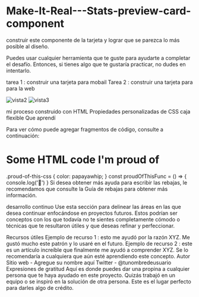 # Make-It-Real---Stats-preview-card-component




construir este componente de la tarjeta y lograr que se parezca lo más posible al diseño.

Puedes usar cualquier herramienta que te guste para ayudarte a completar el desafío. Entonces, si tienes algo que te gustaría practicar, no dudes en intentarlo.

tarea 1 : construir una tarjeta para mobail
Tarea 2 : construir una tarjeta para para la web

![vista2](https://user-images.githubusercontent.com/115027137/195467603-3b3fd117-2a8d-49cc-a15f-a13b89a60597.png)
![vista3](https://user-images.githubusercontent.com/115027137/195467615-3e8803a6-b6de-4ebf-994f-2a01dd7d3ce0.png)




mi proceso
construido con
HTML 
Propiedades personalizadas de CSS
caja flexible
Que aprendí


Para ver cómo puede agregar fragmentos de código, consulte a continuación:

<h1>Some HTML code I'm proud of</h1>
.proud-of-this-css {
  color: papayawhip;
}
const proudOfThisFunc = () => {
  console.log('🎉')
}
Si desea obtener más ayuda para escribir las rebajas, le recomendamos que consulte la Guía de rebajas para obtener más información.

desarrollo continuo
Use esta sección para delinear las áreas en las que desea continuar enfocándose en proyectos futuros. Estos podrían ser conceptos con los que todavía no te sientes completamente cómodo o técnicas que te resultaron útiles y que deseas refinar y perfeccionar.

Recursos útiles
Ejemplo de recurso 1 : esto me ayudó por la razón XYZ. Me gustó mucho este patrón y lo usaré en el futuro.
Ejemplo de recurso 2 : este es un artículo increíble que finalmente me ayudó a comprender XYZ. Se lo recomendaría a cualquiera que aún esté aprendiendo este concepto.
Autor
Sitio web - Agregue su nombre aquí
Twitter - @tunombredeusuario
Expresiones de gratitud
Aquí es donde puedes dar una propina a cualquier persona que te haya ayudado en este proyecto. Quizás trabajó en un equipo o se inspiró en la solución de otra persona. Este es el lugar perfecto para darles algo de crédito.
